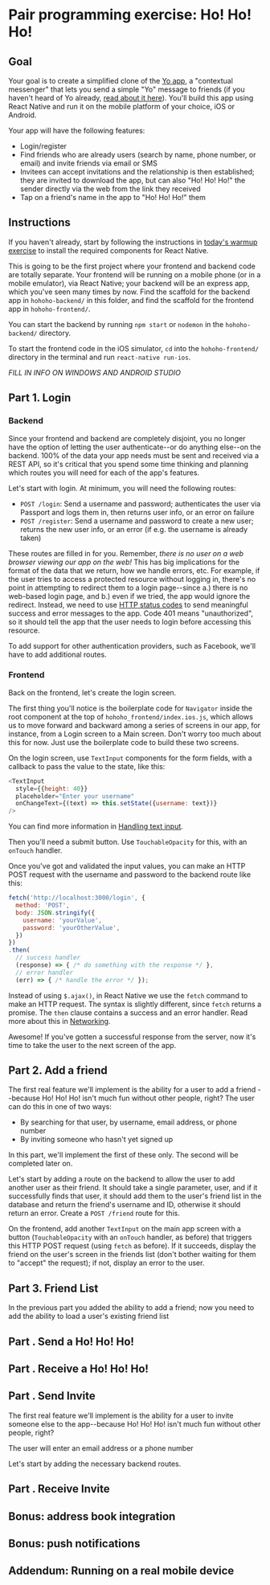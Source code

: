 # Pair programming exercise: Ho! Ho! Ho!

## Goal

Your goal is to create a simplified clone of the [Yo
app](https://www.justyo.co/), a "contextual messenger" that lets you send a
simple "Yo" message to friends (if you haven't heard of Yo already, [read about
it
here](http://www.businessinsider.com/whats-happened-to-7-million-app-yo-now-that-the-hype-has-died-2014-9)).
You'll build this app using React Native and run it on the mobile platform of
your choice, iOS or Android.

Your app will have the following features:

- Login/register
- Find friends who are already users (search by name, phone number, or email)
  and invite friends via email or SMS
- Invitees can accept invitations and the relationship is then established; they
  are invited to download the app, but can also "Ho! Ho! Ho!" the sender
  directly via the web from the link they received
- Tap on a friend's name in the app to "Ho! Ho! Ho!" them

## Instructions

If you haven't already, start by following the instructions in [today's warmup
exercise](../warmup.md) to install the required components for React Native.

This is going to be the first project where your frontend and backend code are
totally separate. Your frontend will be running on a mobile phone (or in a
mobile emulator), via React Native; your backend will be an express app, which
you've seen many times by now. Find the scaffold for the backend app in
`hohoho-backend/` in this folder, and find the scaffold for the frontend app in
`hohoho-frontend/`.

You can start the backend by running `npm start` or `nodemon` in the
`hohoho-backend/` directory.

To start the frontend code in the iOS simulator, `cd` into the
`hohoho-frontend/` directory in the terminal and run `react-native run-ios`.

*FILL IN INFO ON WINDOWS AND ANDROID STUDIO*

## Part 1. Login

### Backend

Since your frontend and backend are completely disjoint, you no longer have the
option of letting the user authenticate--or do anything else--on the backend.
100% of the data your app needs must be sent and received via a REST API, so
it's critical that you spend some time thinking and planning which routes you
will need for each of the app's features.

Let's start with login. At minimum, you will need the following routes:

- `POST /login`: Send a username and password; authenticates the user via
  Passport and logs them in, then returns user info, or an error on failure
- `POST /register`: Send a username and password to create a new user; returns
  the new user info, or an error (if e.g. the username is already taken)

These routes are filled in for you. Remember, *there is no user on a web browser
viewing our app on the web!* This has big implications for the format of the
data that we return, how we handle errors, etc. For example, if the user tries
to access a protected resource without logging in, there's no point in
attempting to redirect them to a login page--since a.) there is no web-based
login page, and b.) even if we tried, the app would ignore the redirect.
Instead, we need to use [HTTP status
codes](https://developer.mozilla.org/en-US/docs/Web/HTTP/Status) to send
meaningful success and error messages to the app. Code 401 means "unauthorized",
so it should tell the app that the user needs to login before accessing this
resource.

To add support for other authentication providers, such as Facebook, we'll have
to add additional routes.

### Frontend

Back on the frontend, let's create the login screen.

The first thing you'll notice is the boilerplate code for `Navigator` inside the
root component at the top of `hohoho_frontend/index.ios.js`, which allows us to
move forward and backward among a series of screens in our app, for instance,
from a Login screen to a Main screen. Don't worry too much about this for now.
Just use the boilerplate code to build these two screens.

On the login screen, use `TextInput` components for the form fields, with a
callback to pass the value to the state, like this:

```javascript
<TextInput
  style={{height: 40}}
  placeholder="Enter your username"
  onChangeText={(text) => this.setState({username: text})}
/>
```

You can find more information in [Handling text input](https://facebook.github.io/react-native/docs/handling-text-input.html).

Then you'll need a submit button. Use `TouchableOpacity` for this, with an
`onTouch` handler.

Once you've got and validated the input values, you can make an HTTP POST
request with the username and password to the backend route like this:

```javascript
fetch('http://localhost:3000/login', {
  method: 'POST',
  body: JSON.stringify({
    username: 'yourValue',
    password: 'yourOtherValue',
  })
})
.then(
  // success handler
  (response) => { /* do something with the response */ },
  // error handler
  (err) => { /* handle the error */ });
```

Instead of using `$.ajax()`, in React Native we use the `fetch` command to make
an HTTP request. The syntax is slightly different, since `fetch` returns a
promise. The `then` clause contains a success and an error handler. Read more
about this in [Networking](https://facebook.github.io/react-native/docs/network.html).

Awesome! If you've gotten a successful response from the server, now it's time
to take the user to the next screen of the app.

## Part 2. Add a friend

The first real feature we'll implement is the ability for a user to add a friend
--because Ho! Ho! Ho! isn't much fun without other people, right? The user can
do this in one of two ways:

- By searching for that user, by username, email address, or phone number
- By inviting someone who hasn't yet signed up

In this part, we'll implement the first of these only. The second will be
completed later on.

Let's start by adding a route on the backend to allow the user to add another
user as their friend. It should take a single parameter, user, and if it
successfully finds that user, it should add them to the user's friend list in
the database and return the friend's username and ID, otherwise it should return
an error. Create a `POST /friend` route for this.

On the frontend, add another `TextInput` on the main app screen with a button
(`TouchableOpacity` with an `onTouch` handler, as before) that triggers this
HTTP POST request (using `fetch` as before). If it succeeds, display the friend
on the user's screen in the friends list (don't bother waiting for them to
"accept" the request); if not, display an error to the user.

## Part 3. Friend List

In the previous part you added the ability to add a friend; now you need to add
the ability to load a user's existing friend list

## Part . Send a Ho! Ho! Ho!

## Part . Receive a Ho! Ho! Ho!

## Part . Send Invite

The first real feature we'll implement is the ability for a user to invite
someone else to the app--because Ho! Ho! Ho! isn't much fun without other
people, right?

The user will enter an email address or a phone number 

Let's start by adding the necessary backend routes. 

## Part . Receive Invite

## Bonus: address book integration

## Bonus: push notifications

## Addendum: Running on a real mobile device

